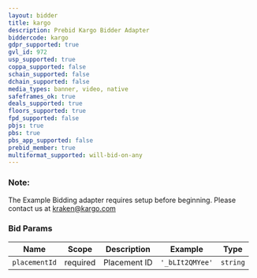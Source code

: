 ```yaml
---
layout: bidder
title: kargo
description: Prebid Kargo Bidder Adapter
biddercode: kargo
gdpr_supported: true
gvl_id: 972
usp_supported: true
coppa_supported: false
schain_supported: false
dchain_supported: false
media_types: banner, video, native
safeframes_ok: true
deals_supported: true
floors_supported: true
fpd_supported: false
pbjs: true
pbs: true
pbs_app_supported: false
prebid_member: true
multiformat_supported: will-bid-on-any
---
```


### Note:

The Example Bidding adapter requires setup before beginning. Please contact us at kraken@kargo.com

### Bid Params

| Name          | Scope    | Description  | Example   | Type     |
|---------------|----------|--------------|-----------|----------|
| `placementId` | required | Placement ID | `'_bLIt2QMYee'` | `string` |